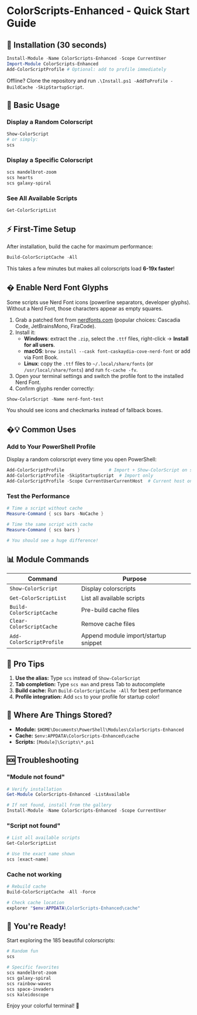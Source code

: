 # ColorScripts-Enhanced - Quick Start Guide

## 🚀 Installation (30 seconds)

```powershell
Install-Module -Name ColorScripts-Enhanced -Scope CurrentUser
Import-Module ColorScripts-Enhanced
Add-ColorScriptProfile # Optional: add to profile immediately
```

Offline? Clone the repository and run `.\Install.ps1 -AddToProfile -BuildCache -SkipStartupScript`.

## 🎨 Basic Usage

### Display a Random Colorscript
```powershell
Show-ColorScript
# or simply:
scs
```

### Display a Specific Colorscript
```powershell
scs mandelbrot-zoom
scs hearts
scs galaxy-spiral
```

### See All Available Scripts
```powershell
Get-ColorScriptList
```

## ⚡ First-Time Setup

After installation, build the cache for maximum performance:

```powershell
Build-ColorScriptCache -All
```

This takes a few minutes but makes all colorscripts load **6-19x faster**!

## �️ Enable Nerd Font Glyphs

Some scripts use Nerd Font icons (powerline separators, developer glyphs). Without a Nerd Font, those characters appear as empty squares.

1. Grab a patched font from [nerdfonts.com](https://www.nerdfonts.com/) (popular choices: Cascadia Code, JetBrainsMono, FiraCode).
2. Install it:
	- **Windows**: extract the `.zip`, select the `.ttf` files, right-click → **Install for all users**.
	- **macOS**: `brew install --cask font-caskaydia-cove-nerd-font` or add via Font Book.
	- **Linux**: copy the `.ttf` files to `~/.local/share/fonts` (or `/usr/local/share/fonts`) and run `fc-cache -fv`.
3. Open your terminal settings and switch the profile font to the installed Nerd Font.
4. Confirm glyphs render correctly:

```powershell
Show-ColorScript -Name nerd-font-test
```

You should see icons and checkmarks instead of fallback boxes.

## �💡 Common Uses

### Add to Your PowerShell Profile
Display a random colorscript every time you open PowerShell:

```powershell
Add-ColorScriptProfile                 # Import + Show-ColorScript on startup
Add-ColorScriptProfile -SkipStartupScript  # Import only
Add-ColorScriptProfile -Scope CurrentUserCurrentHost  # Current host only
```

### Test the Performance
```powershell
# Time a script without cache
Measure-Command { scs bars -NoCache }

# Time the same script with cache
Measure-Command { scs bars }

# You should see a huge difference!
```

## 📊 Module Commands

| Command | Purpose |
|---------|---------|
| `Show-ColorScript` | Display colorscripts |
| `Get-ColorScriptList` | List all available scripts |
| `Build-ColorScriptCache` | Pre-build cache files |
| `Clear-ColorScriptCache` | Remove cache files |
| `Add-ColorScriptProfile` | Append module import/startup snippet |

## 🎯 Pro Tips

1. **Use the alias:** Type `scs` instead of `Show-ColorScript`
2. **Tab completion:** Type `scs man` and press Tab to autocomplete
3. **Build cache:** Run `Build-ColorScriptCache -All` for best performance
4. **Profile integration:** Add `scs` to your profile for startup color!

## 📁 Where Are Things Stored?

- **Module:** `$HOME\Documents\PowerShell\Modules\ColorScripts-Enhanced`
- **Cache:** `$env:APPDATA\ColorScripts-Enhanced\cache`
- **Scripts:** `[Module]\Scripts\*.ps1`

## 🆘 Troubleshooting

### "Module not found"
```powershell
# Verify installation
Get-Module ColorScripts-Enhanced -ListAvailable

# If not found, install from the gallery
Install-Module -Name ColorScripts-Enhanced -Scope CurrentUser
```

### "Script not found"
```powershell
# List all available scripts
Get-ColorScriptList

# Use the exact name shown
scs [exact-name]
```

### Cache not working
```powershell
# Rebuild cache
Build-ColorScriptCache -All -Force

# Check cache location
explorer "$env:APPDATA\ColorScripts-Enhanced\cache"
```

## 🎉 You're Ready!

Start exploring the 185 beautiful colorscripts:

```powershell
# Random fun
scs

# Specific favorites
scs mandelbrot-zoom
scs galaxy-spiral
scs rainbow-waves
scs space-invaders
scs kaleidoscope
```

Enjoy your colorful terminal! 🌈
